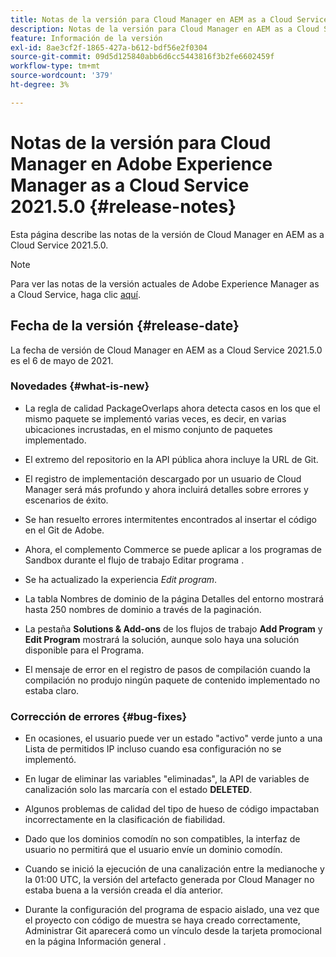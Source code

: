 ```yaml
---
title: Notas de la versión para Cloud Manager en AEM as a Cloud Service Versión 2021.5.0
description: Notas de la versión para Cloud Manager en AEM as a Cloud Service Versión 2021.5.0
feature: Información de la versión
exl-id: 8ae3cf2f-1865-427a-b612-bdf56e2f0304
source-git-commit: 09d5d125840abb6d6cc5443816f3b2fe6602459f
workflow-type: tm+mt
source-wordcount: '379'
ht-degree: 3%

---
```


# Notas de la versión para Cloud Manager en Adobe Experience Manager as a Cloud Service 2021.5.0 {#release-notes}

Esta página describe las notas de la versión de Cloud Manager en AEM as a Cloud Service 2021.5.0.

>[!NOTE]
>Para ver las notas de la versión actuales de Adobe Experience Manager as a Cloud Service, haga clic [aquí](https://experienceleague.adobe.com/docs/experience-manager-cloud-service/release-notes/release-notes/release-notes-current.html?lang=es).

## Fecha de la versión {#release-date}

La fecha de versión de Cloud Manager en AEM as a Cloud Service 2021.5.0 es el 6 de mayo de 2021.

### Novedades {#what-is-new}

* La regla de calidad PackageOverlaps ahora detecta casos en los que el mismo paquete se implementó varias veces, es decir, en varias ubicaciones incrustadas, en el mismo conjunto de paquetes implementado.

* El extremo del repositorio en la API pública ahora incluye la URL de Git.

* El registro de implementación descargado por un usuario de Cloud Manager será más profundo y ahora incluirá detalles sobre errores y escenarios de éxito.

* Se han resuelto errores intermitentes encontrados al insertar el código en el Git de Adobe.

* Ahora, el complemento Commerce se puede aplicar a los programas de Sandbox durante el flujo de trabajo Editar programa .

* Se ha actualizado la experiencia *Edit program*.

* La tabla Nombres de dominio de la página Detalles del entorno mostrará hasta 250 nombres de dominio a través de la paginación.

* La pestaña **Solutions &amp; Add-ons** de los flujos de trabajo **Add Program** y **Edit Program** mostrará la solución, aunque solo haya una solución disponible para el Programa.

* El mensaje de error en el registro de pasos de compilación cuando la compilación no produjo ningún paquete de contenido implementado no estaba claro.

### Corrección de errores {#bug-fixes}

* En ocasiones, el usuario puede ver un estado &quot;activo&quot; verde junto a una Lista de permitidos IP incluso cuando esa configuración no se implementó.

* En lugar de eliminar las variables &quot;eliminadas&quot;, la API de variables de canalización solo las marcaría con el estado **DELETED**.

* Algunos problemas de calidad del tipo de hueso de código impactaban incorrectamente en la clasificación de fiabilidad.

* Dado que los dominios comodín no son compatibles, la interfaz de usuario no permitirá que el usuario envíe un dominio comodín.

* Cuando se inició la ejecución de una canalización entre la medianoche y la 01:00 UTC, la versión del artefacto generada por Cloud Manager no estaba buena a la versión creada el día anterior.

* Durante la configuración del programa de espacio aislado, una vez que el proyecto con código de muestra se haya creado correctamente, Administrar Git aparecerá como un vínculo desde la tarjeta promocional en la página Información general .
